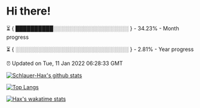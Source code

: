 # Hi there!

⏳ { ██████████░░░░░░░░░░░░░░░░░░░░ } - 34.23% - Month progress

⏳ { ░░░░░░░░░░░░░░░░░░░░░░░░░░░░░░ } - 2.81% - Year progress

⏰ Updated on Tue, 11 Jan 2022 06:28:33 GMT


[![Schlauer-Hax's github stats](https://github-readme-stats.vercel.app/api?username=Schlauer-Hax&show_icons=true&theme=dark&count_private=true)](https://github.com/Schlauer-Hax)


[![Top Langs](https://github-readme-stats.vercel.app/api/top-langs/?username=Schlauer-Hax&layout=compact&theme=dark)](https://github.com/Schlauer-Hax?tab=repositories)


[![Hax's wakatime stats](https://github-readme-stats.vercel.app/api/wakatime?username=Hax&theme=dark)](https://wakatime.com/@Hax)

